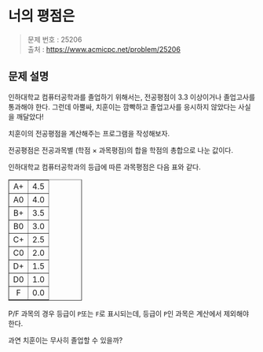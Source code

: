 # 너의 평점은

> 문제 번호 : 25206  
> 출처 : https://www.acmicpc.net/problem/25206

## 문제 설명

<p>인하대학교 컴퓨터공학과를 졸업하기 위해서는, 전공평점이 3.3 이상이거나 졸업고사를 통과해야 한다. 그런데 아뿔싸, 치훈이는 깜빡하고 졸업고사를 응시하지 않았다는 사실을 깨달았다!</p>
<p>치훈이의 전공평점을 계산해주는 프로그램을 작성해보자.</p>
<p>전공평점은&nbsp;전공과목별 (학점&nbsp;× 과목평점)의 합을 학점의 총합으로 나눈 값이다.</p>
<p>인하대학교 컴퓨터공학과의 등급에 따른 과목평점은 다음 표와&nbsp;같다.</p>
<table border="1" cellpadding="1" cellspacing="1" class="table table-bordered" style="width: 150px;">
 <tbody>
  <tr>
   <td style="text-align: center;">A+</td>
   <td style="text-align: center;">4.5</td>
  </tr>
  <tr>
   <td style="text-align: center;">A0</td>
   <td style="text-align: center;">4.0</td>
  </tr>
  <tr>
   <td style="text-align: center;">B+</td>
   <td style="text-align: center;">3.5</td>
  </tr>
  <tr>
   <td style="text-align: center;">B0</td>
   <td style="text-align: center;">3.0</td>
  </tr>
  <tr>
   <td style="text-align: center;">C+</td>
   <td style="text-align: center;">2.5</td>
  </tr>
  <tr>
   <td style="text-align: center;">C0</td>
   <td style="text-align: center;">2.0</td>
  </tr>
  <tr>
   <td style="text-align: center;">D+</td>
   <td style="text-align: center;">1.5</td>
  </tr>
  <tr>
   <td style="text-align: center;">D0</td>
   <td style="text-align: center;">1.0</td>
  </tr>
  <tr>
   <td style="text-align: center;">F</td>
   <td style="text-align: center;">0.0</td>
  </tr>
 </tbody>
</table>
<p>P/F 과목의 경우 등급이 <code>P</code>또는 <code>F</code>로 표시되는데, 등급이 <code>P</code>인 과목은 계산에서 제외해야 한다.</p>
<p>과연 치훈이는 무사히 졸업할 수 있을까?</p>

